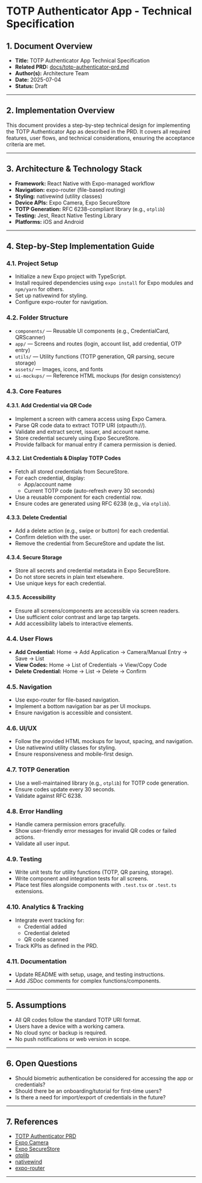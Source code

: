 # TOTP Authenticator App - Technical Specification

## 1. Document Overview
- **Title:** TOTP Authenticator App Technical Specification
- **Related PRD:** [docs/totp-authenticator-prd.md](totp-authenticator-prd.md)
- **Author(s):** Architecture Team
- **Date:** 2025-07-04
- **Status:** Draft

---

## 2. Implementation Overview

This document provides a step-by-step technical design for implementing the TOTP Authenticator App as described in the PRD. It covers all required features, user flows, and technical considerations, ensuring the acceptance criteria are met.

---

## 3. Architecture & Technology Stack

- **Framework:** React Native with Expo-managed workflow
- **Navigation:** expo-router (file-based routing)
- **Styling:** nativewind (utility classes)
- **Device APIs:** Expo Camera, Expo SecureStore
- **TOTP Generation:** RFC 6238-compliant library (e.g., `otplib`)
- **Testing:** Jest, React Native Testing Library
- **Platforms:** iOS and Android

---

## 4. Step-by-Step Implementation Guide

### 4.1. Project Setup

- Initialize a new Expo project with TypeScript.
- Install required dependencies using `expo install` for Expo modules and `npm/yarn` for others.
- Set up nativewind for styling.
- Configure expo-router for navigation.

### 4.2. Folder Structure

- `components/` — Reusable UI components (e.g., CredentialCard, QRScanner)
- `app/` — Screens and routes (login, account list, add credential, OTP entry)
- `utils/` — Utility functions (TOTP generation, QR parsing, secure storage)
- `assets/` — Images, icons, and fonts
- `ui-mockups/` — Reference HTML mockups (for design consistency)

### 4.3. Core Features

#### 4.3.1. Add Credential via QR Code

- Implement a screen with camera access using Expo Camera.
- Parse QR code data to extract TOTP URI (otpauth://).
- Validate and extract secret, issuer, and account name.
- Store credential securely using Expo SecureStore.
- Provide fallback for manual entry if camera permission is denied.

#### 4.3.2. List Credentials & Display TOTP Codes

- Fetch all stored credentials from SecureStore.
- For each credential, display:
  - App/account name
  - Current TOTP code (auto-refresh every 30 seconds)
- Use a reusable component for each credential row.
- Ensure codes are generated using RFC 6238 (e.g., via `otplib`).

#### 4.3.3. Delete Credential

- Add a delete action (e.g., swipe or button) for each credential.
- Confirm deletion with the user.
- Remove the credential from SecureStore and update the list.

#### 4.3.4. Secure Storage

- Store all secrets and credential metadata in Expo SecureStore.
- Do not store secrets in plain text elsewhere.
- Use unique keys for each credential.

#### 4.3.5. Accessibility

- Ensure all screens/components are accessible via screen readers.
- Use sufficient color contrast and large tap targets.
- Add accessibility labels to interactive elements.

### 4.4. User Flows

- **Add Credential:** Home → Add Application → Camera/Manual Entry → Save → List
- **View Codes:** Home → List of Credentials → View/Copy Code
- **Delete Credential:** Home → List → Delete → Confirm

### 4.5. Navigation

- Use expo-router for file-based navigation.
- Implement a bottom navigation bar as per UI mockups.
- Ensure navigation is accessible and consistent.

### 4.6. UI/UX

- Follow the provided HTML mockups for layout, spacing, and navigation.
- Use nativewind utility classes for styling.
- Ensure responsiveness and mobile-first design.

### 4.7. TOTP Generation

- Use a well-maintained library (e.g., `otplib`) for TOTP code generation.
- Ensure codes update every 30 seconds.
- Validate against RFC 6238.

### 4.8. Error Handling

- Handle camera permission errors gracefully.
- Show user-friendly error messages for invalid QR codes or failed actions.
- Validate all user input.

### 4.9. Testing

- Write unit tests for utility functions (TOTP, QR parsing, storage).
- Write component and integration tests for all screens.
- Place test files alongside components with `.test.tsx` or `.test.ts` extensions.

### 4.10. Analytics & Tracking

- Integrate event tracking for:
  - Credential added
  - Credential deleted
  - QR code scanned
- Track KPIs as defined in the PRD.

### 4.11. Documentation

- Update README with setup, usage, and testing instructions.
- Add JSDoc comments for complex functions/components.

---

## 5. Assumptions

- All QR codes follow the standard TOTP URI format.
- Users have a device with a working camera.
- No cloud sync or backup is required.
- No push notifications or web version in scope.

---

## 6. Open Questions

- Should biometric authentication be considered for accessing the app or credentials?
- Should there be an onboarding/tutorial for first-time users?
- Is there a need for import/export of credentials in the future?

---

## 7. References

- [TOTP Authenticator PRD](totp-authenticator-prd.md)
- [Expo Camera](https://docs.expo.dev/versions/latest/sdk/camera/)
- [Expo SecureStore](https://docs.expo.dev/versions/latest/sdk/securestore/)
- [otplib](https://github.com/yeojz/otplib)
- [nativewind](https://www.nativewind.dev/)
- [expo-router](https://expo.github.io/router/docs)

---
